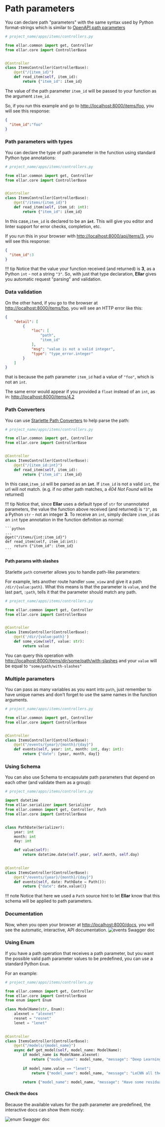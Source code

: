 # Path parameters
You can declare path "parameters" with the same syntax used by Python format-strings 
which is similar to [OpenAPI path parameters](https://swagger.io/docs/specification/describing-parameters/#path-parameters)


```python
# project_name/apps/items/controllers.py

from ellar.common import get, Controller
from ellar.core import ControllerBase


@Controller
class ItemsController(ControllerBase):
    @get("/{item_id}")
    def read_item(self, item_id):
        return {"item_id": item_id}
```

The value of the path parameter `item_id` will be passed to your function as the argument `item_id`.

So, if you run this example and go to [http://localhost:8000/items/foo](http://localhost:8000/items/foo), you will see this response:

```JSON
{
  "item_id":"foo"
}
```

### Path parameters with types
You can declare the type of path parameter in the function using standard Python type annotations:

```python
# project_name/apps/items/controllers.py

from ellar.common import get, Controller
from ellar.core import ControllerBase


@Controller
class ItemsController(ControllerBase):
    @get("/items/{item_id}")
    def read_item(self, item_id: int):
        return {"item_id": item_id}
```

In this case,`item_id` is declared to be an **`int`**. This will give you editor and linter support for error checks, completion, etc.

If you run this in your browser with [http://localhost:8000/api/items/3](http://localhost:8000/api/items/3), you will see this response:
```JSON
{
  "item_id":3
}
```

!!! tip
    Notice that the value your function received (and returned) is **3**, as a Python `int` - not a string `"3"`.
    So, with just that type declaration, **Ellar** gives you automatic request "parsing" and validation.


### Data validation
On the other hand, if you go to the browser at [http://localhost:8000/items/foo](http://localhost:8000/items/foo), you will see an HTTP error like this:

```JSON
{
    "detail": [
        {
            "loc": [
                "path",
                "item_id"
            ],
            "msg": "value is not a valid integer",
            "type": "type_error.integer"
        }
    ]
}
```
that is because the path parameter `item_id` had a value of `"foo"`, which is not an `int`.

The same error would appear if you provided a `float` instead of an `int`, as in:
[http://localhost:8000/items/4.2](http://localhost:8000/items/4.2)

### Path Converters

You can use [Starlette Path Converters](https://www.starlette.io/routing/#path-parameters) to help parse the path:

```python
# project_name/apps/items/controllers.py

from ellar.common import get, Controller
from ellar.core import ControllerBase


@Controller
class ItemsController(ControllerBase):
    @get("/{item_id:int}")
    def read_item(self, item_id):
        return {"item_id": item_id}
```

In this case,`item_id` will be parsed as an **`int`**. If `item_id` is not a valid `int`, the url will not
match.  (e.g. if no other path matches, a *404 Not Found* will be returned)

!!! tip
    Notice that, since **Ellar** uses a default type of `str` for unannotated parameters, the value the
    function above received (and returned) is `"3"`, as a Python `str` - not an integer **3**. To receive
    an `int`, simply declare `item_id` as an `int` type annotation in the function definition as normal:

    ```python
    ...
    @get("/items/{int:item_id}")
    def read_item(self, item_id:int):
        return {"item_id": item_id}
    ```
 
#### Path params with slashes

Starlette `path` converter allows you to handle path-like parameters:

For example, lets another route handler `some_view` and give it a path `/dir/{value:path}`.
What this means is that the parameter is `value`, and the last part, `:path`, tells it that the parameter should match any path.

```python
# project_name/apps/items/controllers.py

from ellar.common import get, Controller
from ellar.core import ControllerBase


@Controller
class ItemsController(ControllerBase):
    @get('/dir/{value:path}')
    def some_view(self, value: str):
        return value
```
You can query this operation with [http://localhost:8000/items/dir/some/path/with-slashes](http://localhost:8000/items/dir/some/path/with-slashes) 
and your `value` will be equal to `"some/path/with-slashes"`

### Multiple parameters

You can pass as many variables as you want into `path`, just remember to have unique names and don't forget to use the same names in the function arguments.

```Python
# project_name/apps/items/controllers.py

from ellar.common import get, Controller
from ellar.core import ControllerBase


@Controller
class ItemsController(ControllerBase):
    @get("/events/{year}/{month}/{day}")
    def events(self, year: int, month: int, day: int):
        return {"date": [year, month, day]}
```


### Using Schema

You can also use Schema to encapsulate path parameters that depend on each other (and validate them as a group):

```python
# project_name/apps/items/controllers.py

import datetime
from ellar.serializer import Serializer
from ellar.common import get, Controller, Path
from ellar.core import ControllerBase


class PathDate(Serializer):
    year: int
    month: int
    day: int

    def value(self):
        return datetime.date(self.year, self.month, self.day)

    
@Controller
class ItemsController(ControllerBase):
    @get("/events/{year}/{month}/{day}")
    def events(self, date: PathDate = Path()):
        return {"date": date.value()}
```

!!! note
    Notice that here we used a `Path` source hint to let **Ellar** know that this schema will be applied to path parameters.

### Documentation
Now, when you open your browser at [http://localhost:8000/docs](http://localhost:8000/docs), you will see the automatic, interactive, API documentation.
![events Swagger doc](../img/event_docs_swagger.png)

### Using Enum

If you have a path operation that receives a path parameter, 
but you want the possible valid path parameter values to be predefined, you can use a standard Python `Enum`.

For an example:

```python
# project_name/apps/items/controllers.py

from ellar.common import get, Controller
from ellar.core import ControllerBase
from enum import Enum

class ModelName(str, Enum):
    alexnet = "alexnet"
    resnet = "resnet"
    lenet = "lenet"

    
@Controller
class ItemsController(ControllerBase):
    @get("/models/{model_name}")
    async def get_model(self, model_name: ModelName):
        if model_name is ModelName.alexnet:
            return {"model_name": model_name, "message": "Deep Learning FTW!"}
    
        if model_name.value == "lenet":
            return {"model_name": model_name, "message": "LeCNN all the images"}
    
        return {"model_name": model_name, "message": "Have some residuals"}
```

#### Check the docs
Because the available values for the path parameter are predefined, the interactive docs can show them nicely:

![enum Swagger doc](../img/enum_docs_swagger.png)
